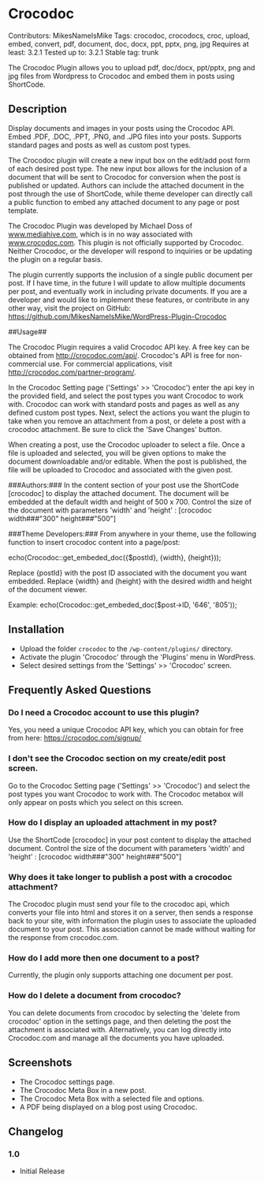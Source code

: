 # Crocodoc #
Contributors: MikesNameIsMike
Tags: crocodoc, crocodocs, croc, upload, embed, convert, pdf, document, doc, docx, ppt, pptx, png, jpg
Requires at least: 3.2.1
Tested up to: 3.2.1
Stable tag: trunk

The Crocodoc Plugin allows you to upload pdf, doc/docx, ppt/pptx, png and jpg files from Wordpress to Crocodoc and embed them in posts using ShortCode.


## Description ##

Display documents and images in your posts using the Crocodoc API.  Embed .PDF, .DOC, .PPT, .PNG, and .JPG files into your posts.  Supports standard pages and posts as well as custom post types.

The Crocodoc plugin will create a new input box on the edit/add post form of each desired post type.  The new input box allows for the inclusion of a document that will be sent to Crocodoc for conversion when the post is published or updated.  Authors can include the attached document in the post through the use of ShortCode, while theme developer can directly call a public function to embed any attached document to any page or post template.

The Crocodoc Plugin was developed by Michael Doss of www.mediahive.com, which is in no way associated with www.crocodoc.com.  This plugin is not officially supported by Crocodoc.  Neither Crocodoc, or the developer will respond to inquiries or be updating the plugin on a regular basis.

The plugin currently supports the inclusion of a single public document per post.  If I have time, in the future I will update to allow multiple documents per post, and eventually work in including private documents.  If you are a developer and would like to implement these features, or contribute in any other way, visit the project on GitHub:  https://github.com/MikesNameIsMike/WordPress-Plugin-Crocodoc

##Usage##

The Crocodoc Plugin requires a valid Crocodoc API key.  A free key can be obtained from http://crocodoc.com/api/.  Crocodoc's API is free for non-commercial use. For commercial applications, visit http://crocodoc.com/partner-program/.

In the Crocodoc Setting page ('Settings' >> 'Crocodoc') enter the api key in the provided field, and select the post types you want Crocodoc to work with.  Crocodoc can work with standard posts and pages as well as any defined custom post types.  Next, select the actions you want the plugin to take when you remove an attachment from a post, or delete a post with a crocodoc attachment.  Be sure to click the 'Save Changes' button.

When creating a post, use the Crocodoc uploader to select a file.  Once a file is uploaded and selected, you will be given options to make the document downloadable and/or editable.  When the post is published, the file will be uploaded to Crocodoc and associated with the given post.

###Authors:###
In the content section of your post use the ShortCode [crocodoc] to display the attached document.
The document will be embedded at the default width and height of 500 x 700.
Control the size of the document with parameters 'width' and 'height' : [crocodoc width###"300" height###"500"]

###Theme Developers:###
From anywhere in your theme, use the following function to insert crocodoc content into a page/post:

echo(Crocodoc::get_embeded_doc({$postId}, {width}, {height}));

Replace {postId} with the post ID associated with the document you want embedded.
Replace {width} and {height} with the desired width and height of the document viewer.

Example:
echo(Crocodoc::get_embeded_doc($post->ID, '646', '805'));


## Installation ##

*   Upload the folder `crocodoc` to the `/wp-content/plugins/` directory.
*   Activate the plugin 'Crocodoc' through the 'Plugins' menu in WordPress.
*   Select desired settings from the 'Settings' >> 'Crocodoc' screen.


## Frequently Asked Questions ##

### Do I need a Crocodoc account to use this plugin? ###

Yes, you need a unique Crocodoc API key, which you can obtain for free from here: https://crocodoc.com/signup/

### I don't see the Crocodoc section on my create/edit post screen. ###

Go to the Crocodoc Setting page ('Settings' >> 'Crocodoc') and select the post types you want Crocodoc to work with.  The Crocodoc metabox will only appear on posts which you select on this screen.

### How do I display an uploaded attachment in my post? ###

Use the ShortCode [crocodoc] in your post content to display the attached document.
Control the size of the document with parameters 'width' and 'height' : [crocodoc width###"300" height###"500"]

### Why does it take longer to publish a post with a crocodoc attachment? ###

The Crocodoc plugin must send your file to the crocodoc api, which converts your file into html and stores it on a server, then sends a response back to your site, with information the plugin uses to associate the uploaded document to your post.  This association cannot be made without waiting for the response from crocodoc.com.

### How do I add more then one document to a post? ###

Currently, the plugin only supports attaching one document per post.  

### How do I delete a document from crocodoc? ###

You can delete documents from crocodoc by selecting the 'delete from crocodoc' option in the settings page, and then deleting the post the attachment is associated with.  Alternatively, you can log directly into Crocodoc.com and manage all the documents you have uploaded.

## Screenshots ##

*   The Crocodoc settings page.
*   The Crocodoc Meta Box in a new post.
*   The Crocodoc Meta Box with a selected file and options.
*   A PDF being displayed on a blog post using Crocodoc.

## Changelog ##

### 1.0 ###
* Initial Release
